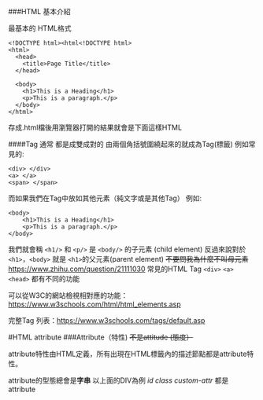 ###HTML 基本介紹

最基本的 HTML格式
```
<!DOCTYPE html><html<!DOCTYPE html>
<html>
  <head>
    <title>Page Title</title>
  </head>

  <body>
    <h1>This is a Heading</h1>
    <p>This is a paragraph.</p>
  </body>
</html>
```

存成.html檔後用瀏覽器打開的結果就會是下面這樣HTML 

####Tag 通常 都是成雙成對的
由兩個角括號圍繞起來的就成為Tag(標籤)
例如常見的:
```
<div> </div>
<a> </a>
<span> </span>
```

而如果我們在Tag中放如其他元素（純文字或是其他Tag）
例如:
```
<body>
    <h1>This is a Heading</h1>
    <p>This is a paragraph.</p>
</body>
```
我們就會稱 `<h1/>` 和 `<p/>` 是 `<body/>` 的子元素 (child element)
反過來說對於 `<h1>`，`<body>` 就是 `<h1>`的父元素(parent element)
~~不要問我為什麼不叫母元素~~ https://www.zhihu.com/question/21111030
常見的HTML Tag
`<div>` `<a>` `<head>`
都有不同的功能

可以從W3C的網站檢視相對應的功能：<https://www.w3schools.com/html/html_elements.asp>

完整Tag 列表：<https://www.w3schools.com/tags/default.asp>

#HTML attribute
###Attribute（特性) 
~~不是attitude (態度）~~

attribute特性由HTML定義，所有出現在HTML標籤內的描述節點都是attribute特性。
<div id="test" class="button" custom-attr="1"></div>

attribute的型態總會是**字串**
以上面的DIV為例 *id* *class* *custom-attr* 都是 attribute

